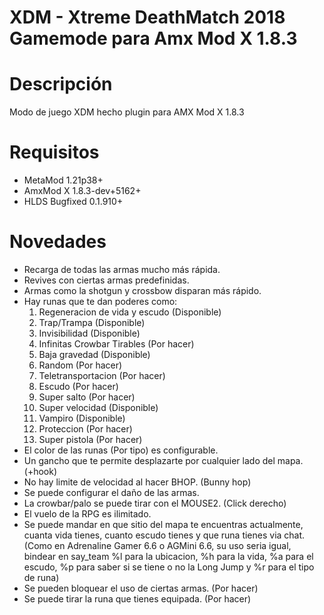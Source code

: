 # XDM - Xtreme DeathMatch 2018 Gamemode para Amx Mod X 1.8.3

Descripción
============
Modo de juego XDM hecho plugin para AMX Mod X 1.8.3

Requisitos
=============
- MetaMod 1.21p38+
- AmxMod X 1.8.3-dev+5162+
- HLDS Bugfixed 0.1.910+

Novedades
=============
- Recarga de todas las armas mucho más rápida.<br>
- Revives con ciertas armas predefinidas.<br>
- Armas como la shotgun y crossbow disparan más rápido.<br>
- Hay runas que te dan poderes como:<br>
	1. Regeneracion de vida y escudo (Disponible)<br>
	2. Trap/Trampa (Disponible)<br>
	3. Invisibilidad (Disponible)<br>
	4. Infinitas Crowbar Tirables (Por hacer)<br>
	5. Baja gravedad (Disponible)<br>
	6. Random (Por hacer)<br>
	7. Teletransportacion (Por hacer)<br>
	8. Escudo (Por hacer)<br>
	9. Super salto (Por hacer)<br>
	10. Super velocidad (Disponible)<br>
	11. Vampiro (Disponible)<br>
	12. Proteccion (Por hacer)<br>
	13. Super pistola (Por hacer)<br>
- El color de las runas (Por tipo) es configurable.
- Un gancho que te permite desplazarte por cualquier lado del mapa. (+hook)<br>
- No hay limite de velocidad al hacer BHOP. (Bunny hop)<br>
- Se puede configurar el daño de las armas.<br>
- La crowbar/palo se puede tirar con el MOUSE2. (Click derecho)<br>
- El vuelo de la RPG es ilimitado.<br>
- Se puede mandar en que sitio del mapa te encuentras actualmente, cuanta vida tienes, cuanto escudo tienes y que runa tienes via chat. (Como en Adrenaline Gamer 6.6 o AGMini 6.6, su uso seria igual, bindear en say_team %l para la ubicacion, %h para la vida, %a para el escudo, %p para saber si se tiene o no la Long Jump y %r para el tipo de runa)
- Se pueden bloquear el uso de ciertas armas. (Por hacer)<br>
- Se puede tirar la runa que tienes equipada. (Por hacer)<br>
